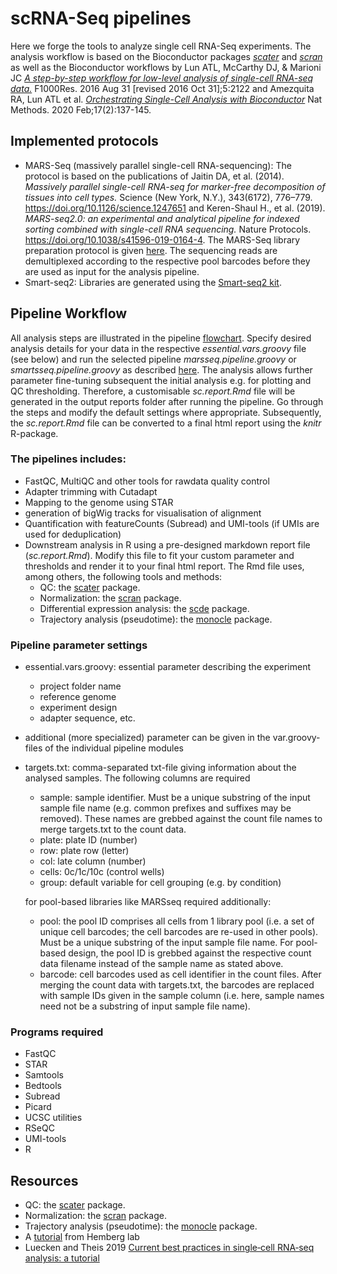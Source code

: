 # scRNA-Seq pipelines

Here we forge the tools to analyze single cell RNA-Seq experiments. The analysis workflow is based on the Bioconductor packages [*scater*](https://bioconductor.org/packages/devel/bioc/vignettes/scater/inst/doc/overview.html) and [*scran*](https://bioconductor.org/packages/devel/bioc/vignettes/scran/inst/doc/scran.html) as well as the Bioconductor workflows by Lun ATL, McCarthy DJ, & Marioni JC [*A step-by-step workflow for low-level analysis of single-cell RNA-seq data.*](http://doi.org/10.12688/f1000research.9501.1) F1000Res. 2016 Aug 31 [revised 2016 Oct 31];5:2122 and Amezquita RA, Lun ATL et al. [*Orchestrating Single-Cell Analysis with Bioconductor*](https://osca.bioconductor.org/index.html) Nat Methods. 2020 Feb;17(2):137-145.

## Implemented protocols
 - MARS-Seq (massively parallel single-cell RNA-sequencing): The protocol is based on the publications of Jaitin DA, et al. (2014). *Massively parallel single-cell RNA-seq for marker-free decomposition of tissues into cell types.* Science (New York, N.Y.), 343(6172), 776–779. https://doi.org/10.1126/science.1247651 and Keren-Shaul H., et al. (2019). *MARS-seq2.0: an experimental and analytical pipeline for indexed sorting combined with single-cell RNA sequencing.* Nature Protocols. https://doi.org/10.1038/s41596-019-0164-4. The MARS-Seq library preparation protocol is given [here](https://github.com/imbforge/NGSpipe2go/blob/master/resources/MARS-Seq_protocol_Step-by-Step_MML.pdf). The sequencing reads are demultiplexed according to the respective pool barcodes before they are used as input for the analysis pipeline.  
- Smart-seq2: Libraries are generated using the [Smart-seq2 kit](http://www.nature.com/nmeth/journal/v10/n11/full/nmeth.2639.html). 

## Pipeline Workflow
All analysis steps are illustrated in the pipeline [flowchart](https://www.draw.io/?lightbox=1&highlight=0000ff&edit=_blank&layers=1&nav=1&title=scRNA-Seq#R7R3ZcpvK8mtUlTxIxSIh6dF2oiyVODm2Uzk5LykEI4kYAWGxrXz9nZ6FdUBIQoDjm%2BTeIwYYZqZ7eu%2BegXq1fXrn697ms2sie6BI5tNAfTNQFFmdTPB%2FoGVHW6bKjDasfctkDyUNt9YfxBol1hpZJgoyD4aua4eWl200XMdBRphp033ffcw%2BtnLt7Fc9fY0KDbeGbhdbv1tmuGGtsjZPbrxH1nrDPj1TpvTGUjfu174bOex7jusgemer827YHIONbrqPqSb17UC98l03pL%2B2T1fIhmXlK0bfW5TcjYfsIyes88J76eNqcz0L7YfNzfL6%2Fe3i55%2F3Qw6AB92O2FoMFM3GHV6a1gOsrm2tHXJD%2Bx3BUC99sgzxJf61Zv8lry39fAseEumLt5LFCHd87Tfh1sa%2FZHzP1pfIvoyX9Mq1XZ88pC7IH%2FxIEPrufQwkvIiXK9cJGUbJGoxbDzbIZD2SfuKrlWXbqU4R%2BRN3yu8QGKqXhru1DHwp4d9rWw8C9juGo0T6D%2FXQcmGFhnMpnl4aKgxQD8gP0VOqiUHpHXK3KPR3%2BBF2dzbR6CtsMw1nDAsfU6g5ZW2bFFaOJZVtCbYd1nHfCV7gHww1xGjyYFz%2Fc%2Fs9%2Bhi9%2BfPf3Ye7xY%2Fg4b%2Bh%2FKLx5K0Gf8vwZO3rpoWhfQz6NIAtykzKYEtMU1PYMpYE2KLxB0%2FBlj%2Ffwzd30r%2F%2FfVzcvPW3snn3bvdhOJELwEMmprfs0vXDjbt2Hd1%2Bm7SmIAALkzzzyXU9BpZfKAx3DIR6FLq4KYUU6MkK%2F4XXRxN29SN1580T65lc7PiFg%2Bebegkuf6TvJa%2BRq%2BQ98wLYDr40ALYAaWhcWDYfThEBMwhXCvnAjXwDVexFtsdD3V%2BjsOo59iAsfSUi%2BcjGNOwhywpFSEFexfPWd6kHPNdywiDV81doSPBzPJtk8VMZZ9lU7vnJbFb1PP5BR5CgZzyVWhj75e7L%2Fa%2FN7Ofvf%2B9CZfHz%2BrusLYez54KwRaw6PyKNZ00j0km8SN3DiRIgctYDlH8YEDBc4AdkzXsq50vwcK1exsJerpTBxeVWtxwAiuUh28LcADdeptkc%2FcY%2Bflh7JJXzCTzdybfpwAp8tMr0uglDkLYvADrKYm2FmMuOfNsbORg7lIW1Xa5cjCn45%2FW7W5iasnbxxRD%2Fb2m7S%2BDe6AH0ggWfN6YKi8C4ub4I0G%2F4udX9EP8c8fsjzL7dh1167JLBWGXSiFF%2BGPqRY%2Bgh3m2FeVb0Gq%2FrIlkAKfUvhocuEEVE61YCurzg0gU2VvbSDbwxYILGwV3e6UnQbh6sYvLQCJEZEmJshfoSv50iM1j%2FRivLsYhCokivlnDndaXA%2Fezmbbu6GRBeE3jIINwGa%2BEwUdC5XTOyAQ2f%2F%2FwQxnIntHRgh7pjxpMbwrStFRY4CdPXMU9F%2FlETbgAHn5ARhbDeKRwsGUm5MncGHUgTqEBc20mrQPK4ARVILDMJhJTcEmBF0IOfWFH0sMoIk6cCI5fuZrwhtjyNhctVKSXVXkO5sGSKYMV422E6Q0HIHypZpWCa7cBdrQJgQjkgHCboiw0Zky4lff77R0bq36eaDtKKaaKnlqimTWoIslJX12xJQ%2FgWIP%2FL8heYgDGpBCtQPQ1g6T4BRbOcNaVpS9c3kT%2FEzSAaEEmBIT6heBLG8kl8J23jvSCihIrG8Dd%2BwtNNM%2B5b6Z8kRuEXjMKnjEHucOkr29FJEpeAI3GBpgi%2FcuDkmRXaZmeIUQdL8gaBTqpDqfBUDMPUU0o5IMOla%2B4KjQURKzRjPUXfejYaVAljycPF13mLxRsMSu14t5KDRYFUX1at%2FqGxOOaKWSx133DN5qcR9yu98tHvyPIB%2BzBwcf%2FS54ub2%2BEtIHL57GoO5OD5eq5rNz5Z2qn04U3ldF93Ml9MnxuELuuOTdWJtkvkdzIvsNU2PivSqfTKxry%2Fo2kZTWInnxbuNNo6HQOMEO7m5iZhfWkhk%2F%2BDn9IrA%2FMNn2zDR%2FhSJ3MEocJrbo6sOwn8EWtni5ywi0mNRqPmpqQ7IDW64QZ0XMnUQ%2F1cU4JGEUsn0hMRS9KabLWOoaSEX6aUpPQNUMksQ7cvmMc0BCXikvtPbbSCz7j4qZVNHEwr4lNKqxOPGytEt1iqgR4ffd2Lx3WaFq1kdDJ5pglUQpFOKM8PFuTxZUqWP0CBUzp11Tw3BY6D9NkocJ5Q%2FN%2Fi4VsOlfAlL9HZaPuQ7CC4p6XuYaQPh2xXXRAZ36GWsrJ4BN7wNTGnigxsy1pUx8u3bQpPHTVVSh7g5kysZl6mNK9ulM3Ycjl60P2gEaN%2FWZcnKaAFEJ0HIHkhy3cfLKLopC28IkSrZG%2BXsUH4Gr%2BYWRZmoyj9Ln0N5iq0JEuvXC8cHS4PpZZzL4dUqjnkqbyQKfyfyOuNxdlkueNYntbjjvIRQVnHc0eRc7xVuzP%2FYG8Nz%2BMsGM9geBZGmMjqy5Nbmgp4qh3xpPVEiollhIUehP9cEZJcR4D4HWHSF%2B6IDs7VU3cFA9YfybCJbxAGi%2Fnu%2FYB50nL8fBMtR3hvV%2FByxse3eHBA8Rex2xQeA88dvvHbGNHmmNvupeoUTqVUXUR3cpQ%2BS7hVrYS%2Bk0hO1rGURfgGCP1EygWgjYuUXtYEJEo73JlYh9ALQyy5ylVCTpC9dB9boCRKNSk5H0kY1yQJE6lpknBkEGTWQT3WpBxWnBbUKMSReDVfNo40DPpiwKqcg62a82ZTJGVvJUA%2FFYfU6bRRHBKKLT1yl%2B%2FBozKxRe1MbKlLo8Z9CdTO0ygljV%2F78XE8OT8%2Bys8mtaDRSO3aqNSWBFyAlqb52q%2FVxtve6xvVfHKt%2B2t1qPWHehzKhFoAljrvxb6fqrl9n%2BUr%2B59vOEHj9uHi8Z186%2F78cjn%2F8k19%2BrrZ3g97pD3%2FvXxo2gt8PJUPTWYn8aHauv3t3cVNbc3%2BBqvuxGjseRBkdE4dPsm3wBA%2FXIkfpyBzTiW%2B4QjguZxFmo6VdvHaMmk6ZZ0lfhMa3CR9TfwpOVoHvqzUQjNXVtYQAguZdy1vLdMkpDAHk6Tlhq2EOijJbiUJzsQBTskU2714WJNL%2FA%2Bv3hUw1wke5hW%2BlpNr%2FA8e98Mr18Fd6xYBLsII%2B4iCcFBMyG0ADdQZfDxrvSnggdBMr44PxoN6MtALlVi1ukyncQPNacmFWmGL1ncPkkQJ5iSUjnBFf4lCLwK2A%2FUrYINfFJgOvvnbqGI53fmeY7%2BiG0%2FDIhyJxTUm467jPzw9YCZNXnj%2B%2F0LfWjbg%2B3tkPyDoddBGZM2Uc6MKk7KQKh3BnWri%2BbRneC4VUN1HQWSHQT%2BR3cAEOo3i4DS3gELbOwJWDFVFirYWVLGh6WpE%2FjPR0Iw8G%2BMdPF2dmtdqfMKL35Iaz3XZuyUPD3aruSVnvd%2BStrvu6X7EIxvyvWi4to0l81RIPdIN2I%2BcQ%2FULwc%2BAzBO1Rf4ilnqVLqXerkx%2FXJjdK%2FXOO7PTVo67N6SnKPX6CFTJnlKfVsMumUixiFdkEWwsZ%2FczMHxHD9Dvn%2FQGVu5%2FhiTRaBEYI9o2utmap0Vi5rsqDbDMByv2eXHII%2FjGaINsD%2FnB6ObkRRJ2WViYfsWqfsXjxUQv3mywJX0wQqYrTBAmO0qNOI4O%2Feya1gpoFsEM8mAiChtREEJXmr4FRuosAyrHJZGnwLlpoYMQ40ewwcQgoLROkRyETJRGN1F2Yy%2BYeVvS6nxWj8HLSgMcXlzk7fREjF%2FR1uPPM3NjazGOcf029uGkeNtZnTFn8vUXnXS84h93zk%2FqBaU06B%2BxnBXy0ROmfhbJRavrKjGBGmwptQG7MaEJPFadRkeSmEjbWvo6Q%2BSz%2B1JykznYrTJuKzbyvLGQqtKtW%2BX%2B92P4aG23MlI%2Baab0dbwcXg6nz0XVODayOkN7yvSVHEURAL5xIqNpWa5UiHyj5LBAZIrUapyteKtMzxNCN82hMx9w6bjyocCnhdzVJp1BtASDoYJl1nDnoeAo2klMlKQ2E0nrwaQMZKudh9qhmPk5HE4yJ38FyRxLPQwf597O%2Fjslj63Q26hZp7Yzs%2FGQ45OMcMqzib%2FrQ650bSirPYmT4gSDG31Z2fjSOKnc89q4VWb2k7rMDgyYIi%2BRiCmw3mMNIGXVT9xrZ%2BRn6fq1dCKHMzLtWTKyfEjVRCnWg2iTkYnjwV9gOYimTBHTmvRuJveC3k3lrEljMt8jvOeeH8%2FboXdLfXsFxkRy5ExNamdgwkJqLy2t9Xdr3UaSJx6mwYZ5OEWbPkuKlhfNJ1q3ormQolUndv5fMhceTZCmYcJVbUswr00lLkzz2%2BcPl7Ts4R3esBLkiv%2FOBl6IiEa6Lr1uEh8J7mjAnSdJIUXmu7kh6wMfIGndBLN1k5gEiBn1Rq6MAcqWwW9H0MLTwrIdm0noknEfTqNm7dOo3LlBqwn8HRSPCML3luTvIB91je9o5A%2FsY%2Fh%2BCNtm0lQNk5xIpwhKfHVuzv3rJbr%2BmnOztVEm8tHmXDWLZi2Zc%2FmA%2B2bOXSMHXbrmDouFSm2R0OcKMBMlMbl%2BIFQbeoMPImcNrvU2bLnwSSiOiAejHEyIJ9KgdUJ8BmFxPOtWWBRb%2BP5631ej0mLtzNx%2BWvg0tZ8WPiysHWbcw9hHKtXS0DAeS8%2FKGxUE2cCzrTA8d9pkSv7k8zlc5uwgeTInJVaJmmXiabkIegaZU5O6lTkrTVy9CYAtxt6Hvm7c9zT%2BlVqtYMpskMxC%2F2AFUNEsoEfk9j7VpAFszwfqjQUmprNF4gstHz2qnNB%2FCWFWW0JoWkA4KX6fD%2Fso8nX2gso3CGLnHAN4%2BTvkuJlzSiqkhO7pGpVPSKEHDAG8JZ6I%2B3GdmUQ%2B0n2F9DDyc6fxkW%2Bsw1XbMd2FKO2kDjAL0LZdmowYkCkCTlcVWx4cWQ64weq%2BTcgkSoZIT%2BW60dRSA1RavIOLpSEKC3fewr0xDXm5hXvFKnaPHDIxzzzIISO3yEDngiAacYJgvzLg5uV1H3p%2FplwSaRMnZxFMqlYVXtr5a3RJssUpBuT8LbxT2flb1GOWy3HjKUz3mJXDWUj8GvN2Urs%2FrlNA%2FWk6QTZRJWdq19DxW7vACsg6Iy84%2FbScc53k8%2F%2BBnX5Q0HM492fOSxrE4lCxZpI8E7D22fR0aix0AT7%2F7PH97rs6x6%2Fy02rrqaNd8c54mJ1Yzz44dbLH9cfc4WE9sp7xuIy4lswfy%2FOQ%2BbpqZK3oio6%2BpaG3mIc9gE5IjpWnpj1PZ4dWIibC1M3NbVPXdV1bHt3IIxpBsv7T51EqR4zyWZtKc0q4ILq4ZR2c1%2BPtsRMA6odmEuF7RMaW%2BjYhYi%2FC1J9NWlTnNUtNnq%2FoTqdZXU3Y%2BqdtGvu5Y7KDGpWNhANMp4eFA0xnsxyKnSnhB2qf3LACLHVDAhi0QNag1mkiZWDKc2%2B6j84gqUkCE2oh14fVb4E5HBwGME%2Bjx%2FOJeMp76qfjolm8TU%2F9e%2BnjanM9C%2B2Hzc3y%2Bv3t4uef98NyR30BuYAPCPlc3mY1FrGzT2gNom2CvLS7AjtblrIzVrU5BSRhheV0VAZrKhR6Li3sLMKKLEVvhNNlCYlAVBvLFab%2FUxidEAmKpxwuYX8PUodbxgU5oa8VFUxsolTV8KoctxubWOlZdgvynZXegWPBSvPakY2v9CmOZS0vEqcsvnyFk0ay1iJtKVMxKlWJKgFY56LvkfLuIba%2FMyCXzGsE7cMudrBP89jVptOzEr1frs9TuCzP0BnGbO8L6tap2I4vze9VuRgv1ovT24F16F5qgMXMtWzmz0SQM8EjJDMcRjkTh%2BmyzL1FPRMLN2fa62Wg2wsw2OWRUyz%2FiLBTOxN2HlrxHSTfIR8ZQVHKkyp8DHV6EXfyIcSANNIR54k3grwWBSQfjaF5sUhrAZfLhIfCgDTxiN7QxEli%2F0E0XtGEoxSAd4sCLkh8RTXrL4yxEt9P1%2BjZnhBvnP3K%2FMb1rT94fnr8%2FVjGUJvZJAUlYVzcJMpsXtwkZ7Nq%2F%2FX5wEWbdrow7rratpC2cv%2BY2x%2FvrA9vl7e3T%2B7O3X388eXbsK6Rm5sQuq7ykjtdcpo9VXbv87ymx7mN3OyQCWKQ%2BATHYtQu9eJ6OwKP4B4%2BQU7UoPUZYjmBNXJx4YwW760VgA6iO8iN4JrNiljTYru3IrR8lyPbszN851N9px2XbBSegNrxMXIHEUJ88ZVUSibW64aPRT2eFAqSe6pIZvuhyULAF21izxPwchbwyplcvXUhX%2BkSbh%2F0wjjIjqu0ngv0x0L%2B0KDKuqggXPu2QiqrBlnLMB759u4S8m5hOvu4ZYId9Cqkqbnqm%2BH8wD1Xn72Op2ruUNaxoO6Qohb5qzptwPMgrhspdbu1zn4qa1UVtP26QGd1jIXD7lMd4x6f%2Fn4ayM9zMMnBMU6T3LklMyWNPnufV7STDn%2BvZ5GY9Acdz3K2XV1EElNWpReIlLcLqPuqxeafnyinIFJtO8JVFOqm7oW17Qe8JV2Y0Udb9wGsoKQrYpVluWyspk7ccRflHA02xao4unKUe3bWhHwYndrHKrN8l%2FY41j3EysS2r8Hu8eCklxf2nq1woyoyl%2B67C3wXBazkVjm1CoQeX8ZBJ6nCVwvyR8g508ut5eWzrFqVq7P1VoO%2FgxJnUb5gF2vGVM0yGBtfswMoCUvf6CbBAimrvzUU6jmf5tigKAJxKnD%2FqHzJGwcuZ8yl0UgHxBKStyI732LHns1%2F8m5EcoCS7dL8bohDxzwtQo5BE%2BNYkU6bnj5asfvtQiZX0nIHtIT0d0Xoj%2BfRzmm%2BePbIeILT%2BFcQZl2zVf0X5pSfkkGhwGbBvvvPFSVrmIKT4Rw5uWvX3%2BLP%2F9Ez2YPx2X0SCaGq19UHE3IQV8lKsIR681cUhOSIQZqCXzhjFE97BRuULuuD7lsQSUNSLS3HsEfJEhg7g0SCeRs9QK9rjusNySyV0BNeVJ%2BPjRUJ%2BHp1QcEaDm%2Bv38Zj%2Fvb54msChVpfubKjgMOC%2Bossuh67ZPhBtBx6rhfZvKLPIeu6o8zvPi4ym9Rx46tDh1Cz2wvHAfKE9g7vYJx6Y61IRSkoUkQX3kdBwHEiLq9AyjFAkMKQFGIi3JqNBAi%2Fd%2BgAcGORdOTDCnJc56%2FJAZhP8vpRkTEImb7aRBaA0ELbIzX8SKtQI2e%2FdFApfDzOWl20ec5OW79SeNYw3FalcD7gvlUK%2FxzZoYU5b%2B2suWiLSTZhoTHDRu0diFUzSW6vf6VV5b5A82rtmLJqtjOBfNz1CQpyp7ECXdb8PNRDKFw%2BRtt6U3SlapD9rPj5NZ2l5aysdeQXJNIeGXNo3U7%2BBZDlNz5aZT5QIKGYio982xs5kIFTSkaHCSk1qXa1oAsC7fDYiF4mVTZTySFM608aMdYPQz9yIOTVLE5D3CFfW73Oep9%2FdbMG6HZXHKsJ%2BhY0v0aWW9Bb1VqLJp4vHdv2gpDjMxtZjFxPPUC6OAK%2BpIHqhMC5Xf%2FedokdZ4u1xzXRf1PjFemB5d0e0YCVV8KSggO%2B%2B6q5AeKF0LHYCQyHjYCD3I78TFYbCJgklxor9oMk4F8K9n8EUBQr6sjAYoOftdW5BmjxKQDWmtfr2JYiuptUOY4TwuPtGr%2BIBcGAFT6mDelSyLSWY2JMoAiOf3x2A2poChHYG%2B4RAvxNFjFA5KyKpK5jyUxa3QZnTEw2fde746ISDK48Nf40yVvJCN4TVZSKK6oXNW0ge0csZosM07mVPCl9ec96lcuFpYv43NOX8SVmMWH6cYxgm8%2BuCSr12%2F8B). Specify desired analysis details for your data in the respective *essential.vars.groovy* file (see below) and run the selected pipeline *marsseq.pipeline.groovy* or *smartsseq.pipeline.groovy* as described [here](https://gitlab.rlp.net/imbforge/NGSpipe2go/-/blob/master/README.md). The analysis allows further parameter fine-tuning subsequent the initial analysis e.g. for plotting and QC thresholding. Therefore, a customisable *sc.report.Rmd* file will be generated in the output reports folder after running the pipeline. Go through the steps and modify the default settings where appropriate. Subsequently, the *sc.report.Rmd* file can be converted to a final html report using the *knitr* R-package.

### The pipelines includes:
- FastQC, MultiQC and other tools for rawdata quality control
- Adapter trimming with Cutadapt
- Mapping to the genome using STAR
- generation of bigWig tracks for visualisation of alignment
- Quantification with featureCounts (Subread) and UMI-tools (if UMIs are used for deduplication)
- Downstream analysis in R using a pre-designed markdown report file (*sc.report.Rmd*). Modify this file to fit your custom parameter and thresholds and render it to your final html report. The Rmd file uses, among others, the following tools and methods:
  - QC: the [scater](http://bioconductor.org/packages/release/bioc/html/scater.html) package.
  - Normalization: the [scran](http://bioconductor.org/packages/release/bioc/html/scran.html) package.
  - Differential expression analysis: the [scde](http://bioconductor.org/packages/release/bioc/html/scde.html) package.
  - Trajectory analysis (pseudotime): the [monocle](https://bioconductor.org/packages/release/bioc/html/monocle.html) package.

### Pipeline parameter settings
- essential.vars.groovy: essential parameter describing the experiment 
  - project folder name
  - reference genome
  - experiment design
  - adapter sequence, etc.
- additional (more specialized) parameter can be given in the var.groovy-files of the individual pipeline modules 
- targets.txt: comma-separated txt-file giving information about the analysed samples. The following columns are required 
  - sample: sample identifier. Must be a unique substring of the input sample file name (e.g. common prefixes and suffixes may be removed). These names are grebbed against the count file names to merge targets.txt to the count data.
  - plate: plate ID (number) 
  - row: plate row (letter)
  - col: late column (number)
  - cells: 0c/1c/10c (control wells)
  - group: default variable for cell grouping (e.g. by condition)
  
  for pool-based libraries like MARSseq required additionally:
  - pool: the pool ID comprises all cells from 1 library pool (i.e. a set of unique cell barcodes; the cell barcodes are re-used in other pools). Must be a unique substring of the input sample file name. For pool-based design, the pool ID is grebbed against the respective count data filename instead of the sample name as stated above.
  - barcode: cell barcodes used as cell identifier in the count files. After merging the count data with targets.txt, the barcodes are replaced with sample IDs given in the sample column (i.e. here, sample names need not be a substring of input sample file name).

### Programs required
- FastQC
- STAR
- Samtools
- Bedtools
- Subread
- Picard
- UCSC utilities
- RSeQC
- UMI-tools
- R

## Resources
- QC: the [scater](http://bioconductor.org/packages/release/bioc/html/scater.html) package.
- Normalization: the [scran](http://bioconductor.org/packages/release/bioc/html/scran.html) package.
- Trajectory analysis (pseudotime): the [monocle](https://bioconductor.org/packages/release/bioc/html/monocle.html) package.
- A [tutorial](https://scrnaseq-course.cog.sanger.ac.uk/website/index.html) from Hemberg lab
- Luecken and Theis 2019 [Current best practices in single‐cell RNA‐seq analysis: a tutorial](https://www.embopress.org/doi/10.15252/msb.20188746)


